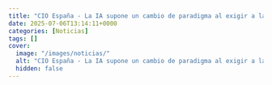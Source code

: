```yaml
---
title: "CIO España - La IA supone un cambio de paradigma al exigir a las organizaciones que se replanteen la forma de operar"
date: 2025-07-06T13:14:11+0000
categories: [Noticias]
tags: []
cover:
  image: "/images/noticias/"
  alt: "CIO España - La IA supone un cambio de paradigma al exigir a las organizaciones que se replanteen la forma de operar"
  hidden: false
---
```



